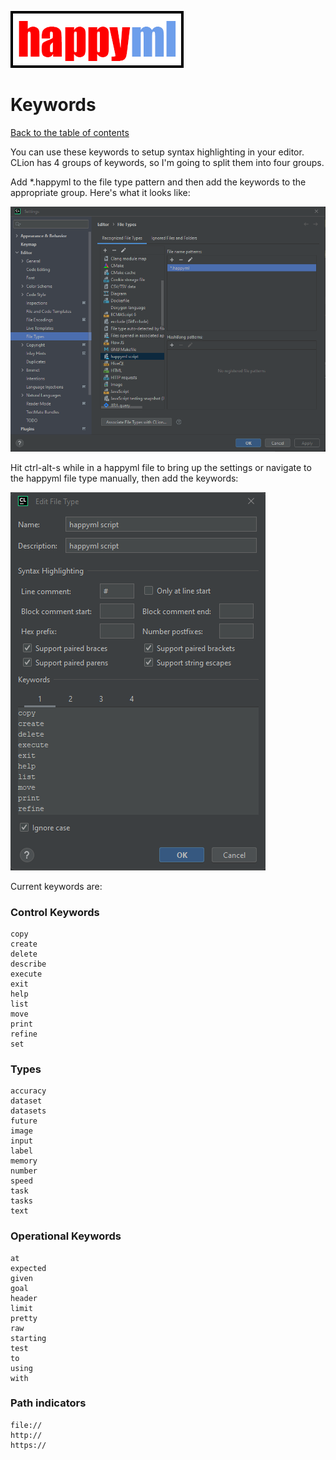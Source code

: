 ![happyml](../happyml.png)

# Keywords
[Back to the table of contents](README.md)

You can use these keywords to setup syntax highlighting in your editor. CLion has 4 groups of keywords, so I'm going
to split them into four groups.

Add *.happyml to the file type pattern and then add the keywords to the appropriate group. Here's what it looks like:

![](../happyml_file_type_pattern.png)

Hit ctrl-alt-s while in a happyml file to bring up the settings or navigate to the happyml file type manually, then
add the keywords:

![](../happyml_file_type_config.png)

Current keywords are:
### Control Keywords
```happyml
copy
create
delete
describe
execute
exit
help
list
move
print
refine
set
```
### Types
```happyml
accuracy
dataset
datasets
future
image
input
label
memory
number
speed
task
tasks
text
```
### Operational Keywords
```happyml
at
expected
given
goal
header
limit
pretty
raw
starting
test
to
using
with
```
### Path indicators
```happyml
file://
http://
https://
```
